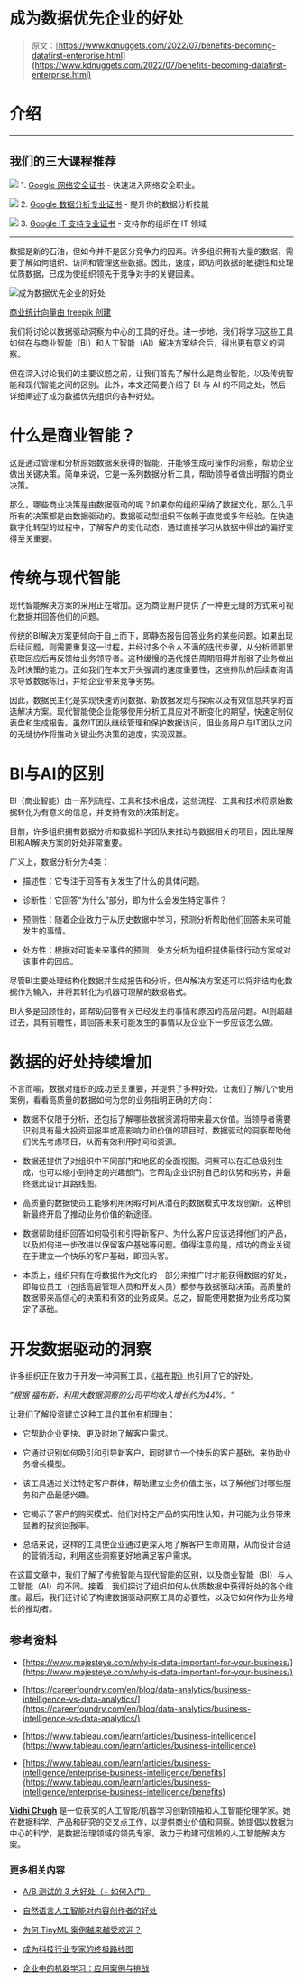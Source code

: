 # 成为数据优先企业的好处

> 原文：[https://www.kdnuggets.com/2022/07/benefits-becoming-datafirst-enterprise.html](https://www.kdnuggets.com/2022/07/benefits-becoming-datafirst-enterprise.html)

# 介绍

* * *

## 我们的三大课程推荐

![](../Images/0244c01ba9267c002ef39d4907e0b8fb.png) 1\. [Google 网络安全证书](https://www.kdnuggets.com/google-cybersecurity) - 快速进入网络安全职业。

![](../Images/e225c49c3c91745821c8c0368bf04711.png) 2\. [Google 数据分析专业证书](https://www.kdnuggets.com/google-data-analytics) - 提升你的数据分析技能

![](../Images/0244c01ba9267c002ef39d4907e0b8fb.png) 3\. [Google IT 支持专业证书](https://www.kdnuggets.com/google-itsupport) - 支持你的组织在 IT 领域

* * *

数据是新的石油，但如今并不是区分竞争力的因素。许多组织拥有大量的数据，需要了解如何组织、访问和管理这些数据。因此，速度，即访问数据的敏捷性和处理优质数据，已成为使组织领先于竞争对手的关键因素。

![成为数据优先企业的好处](../Images/099f7472c8262b1985b3086ad638c6dc.png)

[商业统计向量由 freepik 创建](https://www.freepik.com/free-vector/people-analyzing-growth-charts_12643938.htm?query=data)

我们将讨论以数据驱动洞察为中心的工具的好处。进一步地，我们将学习这些工具如何在与商业智能（BI）和人工智能（AI）解决方案结合后，得出更有意义的洞察。

但在深入讨论我们的主要议题之前，让我们首先了解什么是商业智能，以及传统智能和现代智能之间的区别。此外，本文还简要介绍了 BI 与 AI 的不同之处，然后详细阐述了成为数据优先组织的各种好处。

# 什么是商业智能？

这是通过管理和分析原始数据来获得的智能，并能够生成可操作的洞察，帮助企业做出关键决策。简单来说，它是一系列数据分析工具，帮助领导者做出明智的商业决策。

那么，哪些商业决策是由数据驱动的呢？如果你的组织采纳了数据文化，那么几乎所有的决策都是由数据驱动的。数据驱动型组织不依赖于直觉或多年经验。在快速数字化转型的过程中，了解客户的变化动态，通过直接学习从数据中得出的偏好变得至关重要。

# 传统与现代智能

现代智能解决方案的采用正在增加。这为商业用户提供了一种更无缝的方式来可视化数据并回答他们的问题。

传统的BI解决方案更倾向于自上而下，即静态报告回答业务的某些问题。如果出现后续问题，则需要重复这一过程，并经过多个令人不满的迭代步骤，从分析师那里获取回应后再反馈给业务领导者。这种缓慢的迭代报告周期阻碍并削弱了业务做出及时决策的能力。正如我们在本文开头强调的速度重要性，这些排队的后续查询请求导致数据陈旧，并给企业带来竞争劣势。

因此，数据民主化是实现快速访问数据、新数据发现与探索以及有效信息共享的首选解决方案。现代智能使企业能够使用分析工具应对不断变化的期望，快速定制仪表盘和生成报告。虽然IT团队继续管理和保护数据访问，但业务用户与IT团队之间的无缝协作将推动关键业务决策的速度，实现双赢。

# BI与AI的区别

BI（商业智能）由一系列流程、工具和技术组成，这些流程、工具和技术将原始数据转化为有意义的信息，并支持有效的决策制定。

目前，许多组织拥有数据分析和数据科学团队来推动与数据相关的项目，因此理解BI和AI解决方案的好处非常重要。

广义上，数据分析分为4类：

+   描述性：它专注于回答有关发生了什么的具体问题。

+   诊断性：它回答“为什么”部分，即为什么会发生特定事件？

+   预测性：随着企业致力于从历史数据中学习，预测分析帮助他们回答未来可能发生的事情。

+   处方性：根据对可能未来事件的预测，处方分析为组织提供最佳行动方案或对该事件的回应。

尽管BI主要处理结构化数据并生成报告和分析，但AI解决方案还可以将非结构化数据作为输入，并将其转化为机器可理解的数据格式。

BI大多是回顾性的，即帮助回答有关已经发生的事情和原因的高层问题。AI则超越过去，具有前瞻性，即回答未来可能发生的事情以及企业下一步应该怎么做。

# 数据的好处持续增加

不言而喻，数据对组织的成功至关重要，并提供了多种好处。让我们了解几个使用案例，看看高质量的数据如何为您的业务指明正确的方向：

+   数据不仅限于分析，还包括了解哪些数据资源将带来最大价值。当领导者需要识别具有最大投资回报率或高影响力和价值的项目时，数据驱动的洞察帮助他们优先考虑项目，从而有效利用时间和资源。

+   数据还提供了对组织中不同部门和地区的全面视图。洞察可以在汇总级别生成，也可以缩小到特定的兴趣部门。它帮助企业识别自己的优势和劣势，并最终据此设计其路线图。

+   高质量的数据使员工能够利用闲暇时间从潜在的数据模式中发现创新。这种创新最终开启了推动业务价值的新途径。

+   数据帮助组织回答如何吸引和引导新客户、为什么客户应该选择他们的产品，以及如何进一步改进以保留客户基础等问题。值得注意的是，成功的商业关键在于建立一个快乐的客户基础，即回头客。

+   本质上，组织只有在将数据作为文化的一部分来推广时才能获得数据的好处，即每位员工（包括高层管理人员和开发人员）都参与数据驱动决策。高质量的数据带来高信心的决策和有效的业务成果。总之，智能使用数据为业务成功奠定了基础。

# 开发数据驱动的洞察

许多组织正在致力于开发一种洞察工具，[《福布斯》](https://www.majesteye.com/why-is-data-important-for-your-business/#:~:text=In%20fact%2C%20according%20to%20Forbes%2C%20companies%20that%20use%20the%20insights%20from%20big%20data%20experience%20an%20average%20increase%20in%20revenue%20of%20around%2044%25.)也引用了它的好处。

*“根据* [*福布斯*](https://www.forbes.com/sites/louiscolumbus/2018/07/08/how-to-improve-customer-experiences-with-real-time-analytics/?sh=3521fc426e82)*，利用大数据洞察的公司平均收入增长约为44%。*“

让我们了解投资建立这种工具的其他有机理由：

+   它帮助企业更快、更及时地了解客户需求。

+   它通过识别如何吸引和引导新客户，同时建立一个快乐的客户基础，来协助业务增长模型。

+   该工具通过关注特定客户群体，帮助建立业务价值主张，以了解他们对哪些服务和产品最感兴趣。

+   它揭示了客户的购买模式、他们对特定产品的实用性认知，并可能为业务带来显著的投资回报率。

+   总结来说，这样的工具使企业通过更深入地了解客户生命周期，从而设计合适的营销活动，利用这些洞察更好地满足客户需求。

在这篇文章中，我们了解了传统智能与现代智能的区别，以及商业智能（BI）与人工智能（AI）的不同。接着，我们探讨了组织如何从优质数据中获得好处的各个维度。最后，我们还讨论了构建数据驱动洞察工具的必要性，以及它如何作为业务增长的推动者。

## 参考资料

+   [https://www.majesteye.com/why-is-data-important-for-your-business/](https://www.majesteye.com/why-is-data-important-for-your-business/)

+   [https://careerfoundry.com/en/blog/data-analytics/business-intelligence-vs-data-analytics/](https://careerfoundry.com/en/blog/data-analytics/business-intelligence-vs-data-analytics/)

+   [https://www.tableau.com/learn/articles/business-intelligence](https://www.tableau.com/learn/articles/business-intelligence)

+   [https://www.tableau.com/learn/articles/business-intelligence/enterprise-business-intelligence/benefits](https://www.tableau.com/learn/articles/business-intelligence/enterprise-business-intelligence/benefits)

**[Vidhi Chugh](https://vidhi-chugh.medium.com/)** 是一位获奖的人工智能/机器学习创新领袖和人工智能伦理学家。她在数据科学、产品和研究的交叉点工作，以提供商业价值和洞察。她提倡以数据为中心的科学，是数据治理领域的领先专家，致力于构建可信赖的人工智能解决方案。

### 更多相关内容

+   [A/B 测试的 3 大好处（+ 如何入门）](https://www.kdnuggets.com/2022/08/sphere-3-benefits-ab-testing-get-started.html)

+   [自然语言人工智能对内容创作者的好处](https://www.kdnuggets.com/2022/08/benefits-natural-language-ai-content-creators.html)

+   [为何 TinyML 案例越来越受欢迎？](https://www.kdnuggets.com/2022/10/tinyml-cases-becoming-popular.html)

+   [成为科技行业专家的终极路线图](https://www.kdnuggets.com/the-ultimate-roadmap-to-becoming-specialised-in-the-tech-industry)

+   [企业中的机器学习：应用案例与挑战](https://www.kdnuggets.com/2022/08/dss-machine-learning-enterprise-cases-challenges.html)
